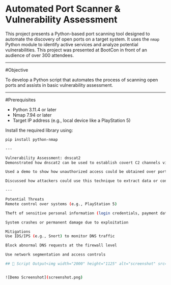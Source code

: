 # Automated Port Scanner & Vulnerability Assessment

This project presents a Python-based port scanning tool designed to automate the discovery of open ports on a target system. It uses the `nmap` Python module to identify active services and analyze potential vulnerabilities. This project was presented at BootCon in front of an audience of over 300 attendees.

---

#Objective

To develop a Python script that automates the process of scanning open ports and assists in basic vulnerability assessment.

---

#Prerequisites

- Python 3.11.4 or later
- Nmap 7.94 or later
- Target IP address (e.g., local device like a PlayStation 5)

Install the required library using:

```bash
pip install python-nmap

---

Vulnerability Assessment: dnscat2
Demonstrated how dnscat2 can be used to establish covert C2 channels via DNS traffic.

Used a demo to show how unauthorized access could be obtained over port 53.

Discussed how attackers could use this technique to extract data or control systems.

---

Potential Threats
Remote control over systems (e.g., PlayStation 5)

Theft of sensitive personal information (login credentials, payment data)

System crashes or permanent damage due to exploitation

Mitigations
Use IDS/IPS (e.g., Snort) to monitor DNS traffic

Block abnormal DNS requests at the firewall level

Use network segmentation and access controls

## 📸 Script Output<img width="2000" height="1125" alt="screenshot" src="https://github.com/user-attachments/assets/89fd69d4-3e5f-4088-8f15-58d8ca88370a" />


![Demo Screenshot](screenshot.png)
